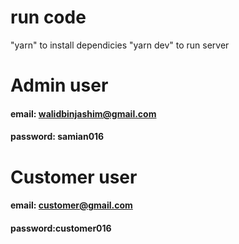 # run code 
"yarn" to install dependicies
"yarn dev" to run server

# Admin user
#### email: walidbinjashim@gmail.com
#### password: samian016

# Customer user
#### email: customer@gmail.com
#### password:customer016
